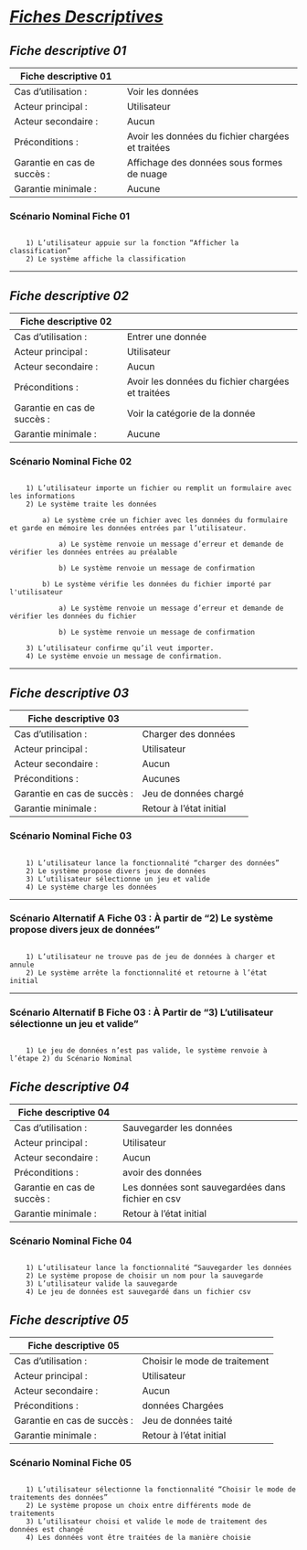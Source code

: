 # <u>*Fiches Descriptives*</u>

## *Fiche descriptive 01*

| Fiche descriptive 01       |                                                   |
| -------------------------- | ------------------------------------------------- |
| Cas d’utilisation :        | Voir les données                                  |
| Acteur principal :         | Utilisateur                                       |
| Acteur secondaire :        | Aucun                                             |
| Préconditions :            | Avoir les données du fichier chargées et traitées |
| Garantie en cas de succès :| Affichage des données sous formes de nuage        |
| Garantie minimale :        | Aucune                                            |

### Scénario Nominal Fiche 01

```text

    1) L’utilisateur appuie sur la fonction “Afficher la classification”
    2) Le système affiche la classification

```

___

## *Fiche descriptive 02*

| Fiche descriptive 02       |                                                   |
| -------------------------- | ------------------------------------------------- |
| Cas d’utilisation :        | Entrer une donnée                                 |
| Acteur principal :         | Utilisateur                                       |
| Acteur secondaire :        | Aucun                                             |
| Préconditions :            | Avoir les données du fichier chargées et traitées |
| Garantie en cas de succès :| Voir la catégorie de la donnée                    |
| Garantie minimale :        | Aucune                                            |

### Scénario Nominal Fiche 02

```text

    1) L’utilisateur importe un fichier ou remplit un formulaire avec les informations
    2) Le système traite les données
    
        a) Le système crée un fichier avec les données du formulaire et garde en mémoire les données entrées par l’utilisateur.

            a) Le système renvoie un message d’erreur et demande de vérifier les données entrées au préalable

            b) Le système renvoie un message de confirmation

        b) Le système vérifie les données du fichier importé par l'utilisateur

            a) Le système renvoie un message d’erreur et demande de vérifier les données du fichier
            
            b) Le système renvoie un message de confirmation

    3) L’utilisateur confirme qu’il veut importer.
    4) Le système envoie un message de confirmation.

```

___

## *Fiche descriptive 03*

| Fiche descriptive 03       |                                                   |
| -------------------------- | ------------------------------------------------- |
| Cas d’utilisation :        | Charger des données                               |
| Acteur principal :         | Utilisateur                                       |
| Acteur secondaire :        | Aucun                                             |
| Préconditions :            | Aucunes                                           |
| Garantie en cas de succès :| Jeu de données chargé                             |
| Garantie minimale :        | Retour à l’état initial                           |

### Scénario Nominal Fiche 03

```text

    1) L’utilisateur lance la fonctionnalité “charger des données”
    2) Le système propose divers jeux de données
    3) L’utilisateur sélectionne un jeu et valide
    4) Le système charge les données

```

___

### Scénario Alternatif A Fiche 03 : À partir de “2) Le système propose divers jeux de données”

```text

    1) L’utilisateur ne trouve pas de jeu de données à charger et annule
    2) Le système arrête la fonctionnalité et retourne à l’état initial

```

___

### Scénario Alternatif B Fiche 03 : À Partir de “3) L’utilisateur sélectionne un jeu et valide”

```text

    1) Le jeu de données n’est pas valide, le système renvoie à l’étape 2) du Scénario Nominal

```


## *Fiche descriptive 04*

| Fiche descriptive 04       |                                                   |
| -------------------------- | ------------------------------------------------- |
| Cas d’utilisation :        | Sauvegarder les données                           |
| Acteur principal :         | Utilisateur                                       |
| Acteur secondaire :        | Aucun                                             |
| Préconditions :            | avoir des données                                 |
| Garantie en cas de succès :| Les données sont sauvegardées dans fichier en csv |
| Garantie minimale :        | Retour à l’état initial                           |

### Scénario Nominal Fiche 04

```text

    1) L’utilisateur lance la fonctionnalité “Sauvegarder les données
    2) Le système propose de choisir un nom pour la sauvegarde
    3) L’utilisateur valide la sauvegarde
    4) Le jeu de données est sauvegardé dans un fichier csv 

```

## *Fiche descriptive 05*

| Fiche descriptive 05       |                                                   |
| -------------------------- | ------------------------------------------------- |
| Cas d’utilisation :        | Choisir le mode de traitement                     |
| Acteur principal :         | Utilisateur                                       |
| Acteur secondaire :        | Aucun                                             |
| Préconditions :            | données Chargées                                  |
| Garantie en cas de succès :| Jeu de données taité                              |
| Garantie minimale :        | Retour à l’état initial                           |

### Scénario Nominal Fiche 05

```text

    1) L’utilisateur sélectionne la fonctionnalité “Choisir le mode de traitements des données”
    2) Le système propose un choix entre différents mode de traitements
    3) L’utilisateur choisi et valide le mode de traitement des données est changé
    4) Les données vont être traitées de la manière choisie

```